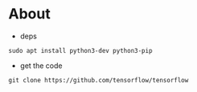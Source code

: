 # About


* deps

```
sudo apt install python3-dev python3-pip

```

* get the code 

```
git clone https://github.com/tensorflow/tensorflow

```


